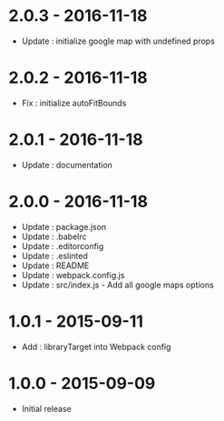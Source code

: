# 2.0.3 - 2016-11-18
* Update : initialize google map with undefined props

# 2.0.2 - 2016-11-18
* Fix : initialize autoFitBounds

# 2.0.1 - 2016-11-18
* Update : documentation

# 2.0.0 - 2016-11-18
* Update : package.json
* Update : .babelrc
* Update : .editorconfig
* Update : .eslinted
* Update : README
* Update : webpack.config.js
* Update : src/index.js - Add all google maps options

# 1.0.1 - 2015-09-11

* Add : libraryTarget into Webpack config

# 1.0.0 - 2015-09-09

* Initial release
